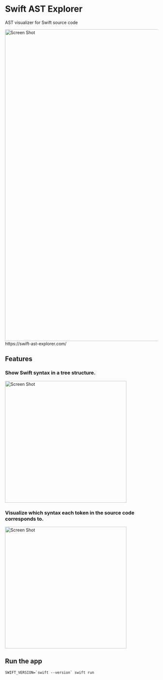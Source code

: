 # Swift AST Explorer

AST visualizer for Swift source code

<img width="1024" alt="Screen Shot" src="https://user-images.githubusercontent.com/40610/95231625-56ab6600-083e-11eb-8fb7-e6ebb236d052.png">
https://swift-ast-explorer.com/

## Features

### Show Swift syntax in a tree structure.

<img width="400" alt="Screen Shot" src="https://user-images.githubusercontent.com/40610/95234208-5613cf00-0840-11eb-894f-f0554b8c2ec0.png">

### Visualize which syntax each token in the source code corresponds to.

<img width="400" alt="Screen Shot" src="https://user-images.githubusercontent.com/40610/95234462-662bae80-0840-11eb-88d3-9e9c1ec5547e.png">

## Run the app

```shell
SWIFT_VERSION=`swift --version` swift run
```
